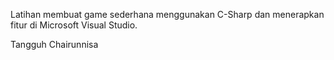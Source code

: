 Latihan membuat game sederhana menggunakan C-Sharp dan menerapkan fitur di Microsoft Visual Studio.

Tangguh Chairunnisa
